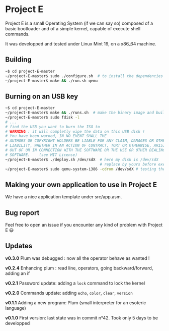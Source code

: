 # Project E

Project E is a small Operating System (if we can say so) composed of a basic bootloader and of a simple kernel, capable of execute shell commands.

It was developped and tested under Linux Mint 19, on a x86_64 machine.

## Building

```bash
~$ cd project-E-master
~/project-E-master$ sudo ./configure.sh  # to install the dependencies
~/project-E-master$ make && ./run.sh qemu
```

## Burning on an USB key

```bash
~$ cd project-E-master
~/project-E-master$ make && ./runs.sh  # make the binary image and build the ISO
~/project-E-master$ sudo fdisk -l
# ...
# find the USB you want to burn the ISO to
# WARNING : it will completly wipe the data on this USB disk !
# You have been warned, IN NO EVENT SHALL THE
# AUTHORS OR COPYRIGHT HOLDERS BE LIABLE FOR ANY CLAIM, DAMAGES OR OTHER
# LIABILITY, WHETHER IN AN ACTION OF CONTRACT, TORT OR OTHERWISE, ARISING FROM,
# OUT OF OR IN CONNECTION WITH THE SOFTWARE OR THE USE OR OTHER DEALINGS IN THE
# SOFTWARE.    (see MIT License)
~/project-E-master$ ./deploy.sh /dev/sdX  # here my disk is /dev/sdX
                                          # replace by yours before executing the command
~/project-E-master$ sudo qemu-system-i386 -cdrom /dev/sdX # testing the installation
```

## Making your own application to use in Project E

We have a nice application template under src/app.asm.

## Bug report

Feel free to open an issue if you encounter any kind of problem with Project E :smiley:

## Updates

**v0.3.0** Plum was debugged : now all the operator behave as wanted !

**v0.2.4** Enhancing plum : read line, operators, going backward/forward, adding an if

**v0.2.1** Password update: adding a `lock` command to lock the kernel

**v0.2.0** Commands update: adding `echo`, `color`, `clear`, `version`

**v0.1.1** Adding a new program: Plum (small interpreter for an esoteric language)

**v0.1.0** First version: last state was in commit n°42. Took only 5 days to be developped
